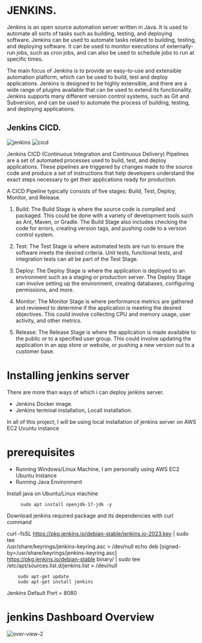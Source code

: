 

# JENKINS.

Jenkins is an open source automation server written in Java. It is used to automate all sorts of tasks such as building, testing, and deploying software. Jenkins can be used to automate tasks related to building, testing, and deploying software. It can be used to monitor executions of externally-run jobs, such as cron jobs, and can also be used to schedule jobs to run at specific times.

The main focus of Jenkins is to provide an easy-to-use and extensible automation platform, which can be used to build, test and deploy applications. Jenkins is designed to be highly extensible, and there are a wide range of plugins available that can be used to extend its functionality. Jenkins supports many different version control systems, such as Git and Subversion, and can be used to automate the process of building, testing, and deploying applications.

## Jenkins CICD.

![jenkins](https://user-images.githubusercontent.com/101070055/232617297-f6da8b83-06cd-4163-8045-030d1155c6ba.jpeg)                                                                                                                                                                                                                                                                                                                      ![cicd](https://user-images.githubusercontent.com/101070055/232618178-872eb4fd-eba6-4ba9-9c6f-ad3572a3e46f.jpeg)

Jenkins CICD (Continuous Integration and Continuous Delivery) Pipelines are a set of automated processes used to build, test, and deploy applications. These pipelines are triggered by changes made to the source code and produce a set of instructions that help developers understand the exact steps necessary to get their applications ready for production.

A CICD Pipeline typically consists of five stages: Build, Test, Deploy, Monitor, and Release.

1. Build: The Build Stage is where the source code is compiled and packaged. This could be done with a variety of development tools such as Ant, Maven, or Gradle. The Build Stage also includes checking the code for errors, creating version tags, and pushing code to a version control system.

2. Test: The Test Stage is where automated tests are run to ensure the software meets the desired criteria. Unit tests, functional tests, and integration tests can all be part of the Test Stage.

3. Deploy: The Deploy Stage is where the application is deployed to an environment such as a staging or production server. The Deploy Stage can involve setting up the environment, creating databases, configuring permissions, and more.

4. Monitor: The Monitor Stage is where performance metrics are gathered and reviewed to determine if the application is meeting the desired objectives. This could involve collecting CPU and memory usage, user activity, and other metrics.

5. Release: The Release Stage is where the application is made available to the public or to a specified user group. This could involve updating the application in an app store or website, or pushing a new version out to a customer base.

# Installing jenkins server

There are more than ways of which i can deploy jenkins server.

 - Jenkins Docker image.
 - Jenkins terminal installation, Locall installation.

In all of this project, I will be using local installation of jenkins server on AWS EC2 Uvuntu instance

# prerequisites

- Running Windows/Linux Machine, I am personally using AWS EC2 Ubuntu Instance
- Running Java Environment

Install java on Ubuntu/Linux machine

         sudo apt install openjdk-17-jdk -y

Download jenkins required package and its dependencies with curl command

 curl -fsSL https://pkg.jenkins.io/debian-stable/jenkins.io-2023.key | sudo tee \
          /usr/share/keyrings/jenkins-keyring.asc > /dev/null
        echo deb [signed-by=/usr/share/keyrings/jenkins-keyring.asc] \
          https://pkg.jenkins.io/debian-stable binary/ | sudo tee \
          /etc/apt/sources.list.d/jenkins.list > /dev/null

        sudo apt-get update
        sudo apt-get install jenkins 

Jenkins Default Port = 8080

# jenkins Dashboard Overview

![over-view-2](https://user-images.githubusercontent.com/101070055/232629066-d9458cfb-38d8-44cc-b56c-5776debec922.png)

